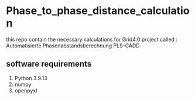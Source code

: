 # Phase_to_phase_distance_calculation
this repo contain the necessary calculations for Grid4.0 project called : Automatisierte Phasenabstandsberechnung PLS-CADD

## software requirements

1. Python 3.9.13
2. numpy
3. openpyxl
